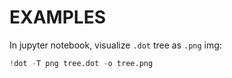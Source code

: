 # EXAMPLES

In jupyter notebook, visualize `.dot` tree as `.png` img:
```py
!dot -T png tree.dot -o tree.png
```
